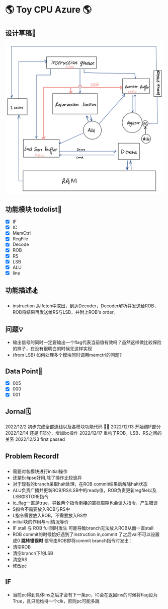 # 🌎 Toy CPU Azure 🌎


## 设计草稿📝
![assign](https://github.com/Jianglai-0023/CPU_Azure/blob/main/README.assets/IMG_1669.jpg)
## 功能模块 todolist🧩
- [x] IF
- [x] IC
- [x] MemCtrl
- [x] RegFile
- [x] Decode
- [x] ROB
- [x] RS
- [x] LSB
- [x] ALU
- [x] line
## 功能描述🏂
* instruction 从Ifetch中取出，到达Decoder，Decoder解析并发送给ROB，ROB将结果再发送给RS与LSB，并附上ROB's order。
## 问题💡
* 输出信号的同时一定要输出一个flag代表当前值有效吗？虽然这样做比较保险的样子，在没有很明白的时候先这样实现
* (from LSB) 如何处理多个模块同时调用memctrl的问题?

## Data Point🐾
- [x] 005
- [x] 000
- [x] 001

## Jornal🗓
2022/12/2 初步完成全部连线以及各模块功能代码 💁🏻
2022/12/13 开始调IF部分
2022/12/14 还是IF部分，增加bc操作
2022/12/17 重构了ROB，LSB，RS之间的关系
2022/12/23 first passed

## Problem Record❗️
* 需要对各模块进行initial操作
* 还是Eclipse好用,除了操作比较诡异
* 对于现有的branch采取halt处理，在ROB commit结果后解除halt状态
* ALU负责广播并更新ROB/RS/LSB中的ready值，ROB负责更新regfile以及LSB中STORE指令
* ic_flag一直是true，导致两个指令衔接的空档周期也会读入指令，产生错误
* S指令不需要放入ROB与RS中
* L指令需要放入ROB，不需要放入RS中
* initial块的作用与rst情况等价
* IF stall 与 ROB full同时发生 可能导致branch无法放入ROB从而一直stall
* ROB commit的时候恰好遇到了instruction in,commit 了之后val不可以设置成0
**跳转错误时**
信号由ROB即将commit branch指令时发出：
* 清空ROB
* 清空branch下的LSB
* 清空RS
* 修改pc

## IF
* 当前pc得到具体ins之后才会有下一条pc，IC会在返回ins的时候将flag设为True，且只能维持一个clk，否则pc可能多跳
